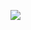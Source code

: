 ![](https://media.discordapp.net/attachments/1075014247005831180/1081475097656832080/2548a046-5765-4b42-b971-721db2aaa5e2.png)
